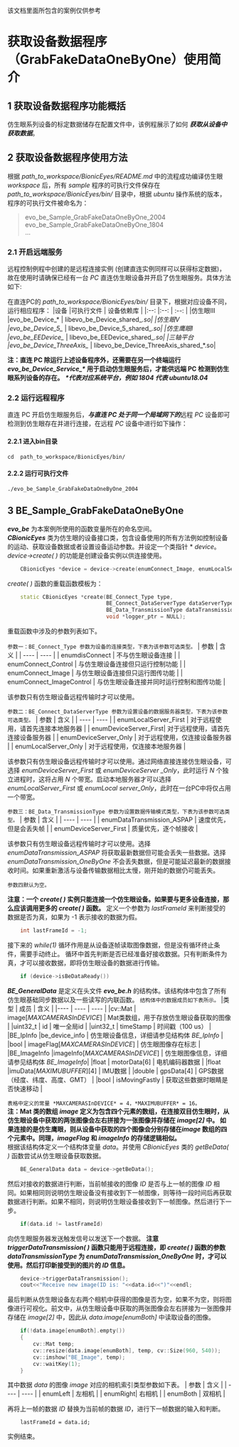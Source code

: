 该文档里面所包含的案例仅供参考
# 获取设备数据程序（GrabFakeDataOneByOne）使用简介
## 1 获取设备数据程序功能概括
仿生眼系列设备的标定数据储存在配置文件中，该例程展示了如何 ***获取从设备中获取数据***。

## 2 获取设备数据程序使用方法
根据 *path_to_workspace/BionicEyes/README.md* 中的流程成功编译仿生眼 *workspace* 后，所有 *sample* 程序的可执行文件保存在 *path_to_workspace/BionicEyes/bin/* 目录中，根据 *ubuntu* 操作系统的版本，程序的可执行文件被命名为：

>evo_be_Sample_GrabFakeDataOneByOne_2004  
>evo_be_Sample_GrabFakeDataOneByOne_1804  
>...

### 2.1 开启远端服务
远程控制例程中创建的是远程连接实例 (创建直连实例同样可以获得标定数据)，故在使用时请确保已经有一台 *PC* 直连仿生眼设备并开启了仿生眼服务。具体方法如下:

在直连PC的 *path_to_workspace/BionicEyes/bin/* 目录下，根据对应设备不同，运行相应程序：
|设备        |可执行文件                     | 设备依赖库    |
|:--:       |:--:                         | :--:    |
|仿生眼III   |evo_be_Device_*               | libevo_be_Device_shared_*.so|
|仿生眼V     |evo_be_Device_5_*             | libevo_be_Device_5_shared_*.so|
|仿生鹰眼I   |evo_be_EEDevice_*             | libevo_be_EEDevice_shared_*.so|
|三轴平台    |evo_be_Device_ThreeAxis_*     | libevo_be_Device_ThreeAxis_shared_*.so|

**注：直连 PC 除运行上述设备程序外，还需要在另一个终端运行 *evo_be_Device_Service_\** 用于启动仿生眼服务后，才能供远端 PC 检测到仿生眼系列设备的存在。**
***\*代表对应系统平台，例如 1804 代表 ubuntu18.04***

### 2.2 运行远程程序
直连 PC 开启仿生眼服务后，***与直连 PC 处于同一个局域网下的***远程 *PC* 设备即可检测到仿生眼存在并进行连接，在远程 *PC* 设备中进行如下操作：
#### 2.2.1 进入bin目录
 `cd  path_to_workspace/BionicEyes/bin/`
 
#### 2.2.2 运行可执行文件
 `./evo_be_Sample_GrabFakeDataOneByOne_2004`
 

## 3 BE_Sample_GrabFakeDataOneByOne
***evo_be*** 为本案例所使用的函数变量所在的命名空间。  
***CBionicEyes*** 类为仿生眼的设备接口类，包含设备使用的所有方法例如控制设备的运动、获取设备数据或者设置设备运动参数。并设定一个类指针 * *device*。*device->create( )* 的功能是创建设备实例以供连接使用。
```C++
	CBionicEyes *device = device->create(enumConnect_Image, enumLocalServer_First, enumDataTransmission_OneByOne);
```
*create( )* 函数的重载函数模板为：
```C++
	static CBionicEyes *create(BE_Connect_Type type,  
                               BE_Connect_DataServerType dataServerType = enumDeviceServer_Only,  
                               BE_Data_TransmissionType dataTransmissionType = enumDataTransmission_ASPAP,  
                               void *logger_ptr = NULL);
```
重载函数中涉及的参数列表如下。

`参数一：BE_Connect_Type 参数为设备的连接类型，下表为该参数可选类型。`
| 	参数 	  	| 	含义 	|
| 	---- 	  	|	 ---- 	|
| enumdisConnect  	|  不与仿生眼设备连接 |
| enumConnect_Control  |  与仿生眼设备连接但只运行控制功能 |
| enumConnect_Image  	|  与仿生眼设备连接但只运行图传功能 |
| enumConnect_ImageControl  |  与仿生眼设备连接并同时运行控制和图传功能 |  

该参数只有仿生眼设备远程传输时才可以使用。

`参数二：BE_Connect_DataServerType 参数为设置设备的数据服务器类型，下表为该参数可选类型。`
| 	参数 	  	| 	含义 	|
| 	---- 	  	|	 ---- 	|
| enumLocalServer_First |  对于远程使用，请首先连接本地服务器 |
| enumDeviceServer_First|  对于远程使用，请首先连接设备服务器 |
| enumDeviceServer_Only |  对于远程使用，仅连接设备服务器  |
| enumLocalServer_Only	 |  对于远程使用，仅连接本地服务器  |  

该参数只有仿生眼设备远程传输时才可以使用。通过网络直接连接仿生眼设备，可选择 *enumDeviceServer_First* 或 *enumDeviceServer _Only*，此时运行 *N* 个独立进程时，这将占用 *N* 个带宽。启动本地服务器才可以选择 *enumLocalServer_First* 或 *enumLocal server_Only*，此时在一台PC中将仅占用一个带宽。

`参数三：BE_Data_TransmissionType 参数为设置数据传输模式类型，下表为该参数可选类型。`
| 	参数 	  	| 	含义 	|
| 	---- 	  	|	 ---- 	|
| enumDataTransmission_ASPAP 	|  速度优先，但是会丢失帧 |
| enumDeviceServer_First	|  质量优先，逐个帧接收   |  

该参数只有仿生眼设备远程传输时才可以使用。选择 *enumDataTransmission_ASPAP* 将获取最新数据但可能会丢失一些数据。选择 *enumDataTransmission_OneByOne* 不会丢失数据，但是可能延迟最新的数据接收时间。如果重新激活与设备传输数据相比太慢，刚开始的数据仍可能丢失。

`参数四默认为空。`

**注意：一个 *create( )* 实例只能连接一个仿生眼设备。如果要与更多设备连接，那么应该调用更多的 *create( )* 函数。**
定义一个参数为 *lastFrameId* 来判断接受的数据是否为真，如果为 -1 表示接收的数据为假。
```C++
	int lastFrameId = -1;
```
接下来的 *while(1)* 循环作用是从设备逐帧读取图像数据，但是没有循环终止条件，需要手动终止。
循环中首先判断是否已经准备好接收数据。只有判断条件为真，才可以接收数据，即将仿生眼设备的数据进行传输。
```C++
	if (device->isBeDataReady())
```
***BE_GeneralData*** 是定义在头文件 ***evo_be.h*** 的结构体。该结构体中包含了所有仿生眼基础同步数据以及一些读写的内联函数。
`结构体中的数据成员如下表所示。`
|类型	| 	成员 	| 	含义 	|
|----	| 	---- 	  |	 ---- 	|
|cv::Mat	| image[*MAXCAMERASInDEVICE*] |  Mat类数组，用于存放仿生眼设备获取的图像  |
|uint32_t	| 	id		|  		唯一全局id 			|
|uint32_t	|	timeStamp 	|  		时间戳（100 us） |
|BE_IpInfo	|be_device_info 	|  		仿生眼设备信息，详细请参见结构体 *BE_IpInfo*  |
|bool		| imageFlag[*MAXCAMERASInDEVICE*] |  	仿生眼图像存在标志  |
|BE_ImageInfo	|imageInfo[*MAXCAMERASInDEVICE*] |  仿生眼图像信息，详细请参见结构体 *BE_ImageInfo*|
|float		|	motorData[6] 	|  	电机编码器数据 		|
|float		|imuData[*MAXIMUBUFFER*][4]	| 	 IMU数据	|
|double	| 	gpsData[4] 	|  GPS数据（经度、纬度、高度、GMT） 	|
|bool		|	isMovingFastly	|  获取这些数据时眼睛是否快速移动  	|

`表格中定义的常量 *MAXCAMERASInDEVICE* = 4，*MAXIMUBUFFER* = 16。`  
**注：Mat 类的数组 *image* 定义为包含四个元素的数组，在连接双目仿生眼时，从仿生眼设备中获取的两张图像会左右拼接为一张图像并存储在 *image[2]* 中。 如果连接的是仿生鹰眼，则从设备中获取的四个图像会分别存储在*image* 数组的四个元素中。同理，*imageFlag* 和 *imageInfo* 的存储逻辑相似。**  
根据该结构体定义一个结构体变量 *data*。并使用 *CBionicEyes* 类的 *getBeData( )* 函数尝试从仿生眼设备获取数据。
```C++
	BE_GeneralData data = device->getBeData();
```
然后对接收的数据进行判断，当前帧接收的图像 *ID* 是否与上一帧的图像 *ID* 相同。如果相同则说明仿生眼设备没有接收到下一帧图像，则等待一段时间后再获取数据进行判断。如果不相同，则说明仿生眼设备接收到下一帧图像。然后进行下一步。
```C++
	if(data.id != lastFrameId)
```
向仿生眼服务器发送触发信号以发送下一个数据。
**注意 *triggerDataTransmission( )* 函数只能用于远程连接，即 *create( )* 函数的参数 *dataTransmissionType* 为 *enumDataTransmission_OneByOne* 时，才可以使用。然后打印新接受到的图片的 *ID* 信息。**
```C++
	device->triggerDataTransmission();
	cout<<"Receive new image(ID is: "<<data.id<<")"<<endl;
```
最后判断从仿生眼设备左右两个相机中获得的图像是否为空，如果不为空，则将图像进行可视化。前文中，从仿生眼设备中获取的两张图像会左右拼接为一张图像并存储在 *image[2]* 中，因此从 *data.image[enumBoth]* 中读取设备的图像。
```C++
    if(!data.image[enumBoth].empty())
    {
        cv::Mat temp;
        cv::resize(data.image[enumBoth], temp, cv::Size(960, 540));
        cv::imshow("BE_Image", temp);
        cv::waitKey(1);
    }
```
其中数据 *data* 的图像 *image* 对应的相机索引类型参数如下表。
| 参数 | 含义 	|
| ---- | ---- 	|
| enumLeft |  左相机 |
| enumRight|  右相机   |
| enumBoth |  双相机   |

再将上一帧的数据 *ID* 替换为当前帧的数据 *ID*，进行下一帧数据的输入和判断。
```
    lastFrameId = data.id;
```
实例结束。
